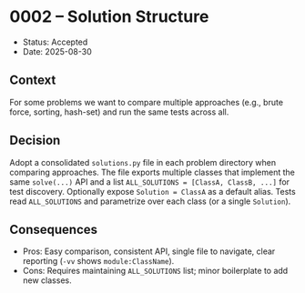 # 0002 – Solution Structure

- Status: Accepted
- Date: 2025-08-30

## Context

For some problems we want to compare multiple approaches (e.g., brute force, sorting, hash-set) and run the
same tests across all.

## Decision

Adopt a consolidated `solutions.py` file in each problem directory when comparing approaches. The file exports
multiple classes that implement the same `solve(...)` API and a list `ALL_SOLUTIONS = [ClassA, ClassB, ...]`
for test discovery. Optionally expose `Solution = ClassA` as a default alias. Tests read `ALL_SOLUTIONS` and
parametrize over each class (or a single `Solution`).

## Consequences

- Pros: Easy comparison, consistent API, single file to navigate, clear reporting (`-vv` shows
  `module:ClassName`).
- Cons: Requires maintaining `ALL_SOLUTIONS` list; minor boilerplate to add new classes.
